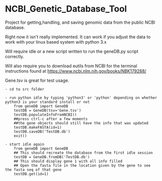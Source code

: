 # NCBI_Genetic_Database_Tool
Project for getting,handling, and saving genomic data from the public NCBI database.

Right now it isn't really implemented. It can work if you adjust the data to work with your linux based system with python 3.x

Will require idle or a new script written to run the geneDB.py script correctly.

Will also require you to download eutils from NCBI for the terminal instructions found at https://www.ncbi.nlm.nih.gov/books/NBK179288/

Gene.tsv is great for test usage.

    - cd to src folder 

	- run python idle by typing 'python3' or 'python' depending on whether python3 is your standard install or not
		from geneDB import GeneDB
		testDB = GeneDB(tsv='Gene.tsv')
		testDB.populateInfoFromNCBI()
		##press ctrl-c after a few moments
		##the gene objects should still have the info that was updated
		testDB.makeFASTA(id=1)
		testDB.saveDB('TestDB.db')
		exit()
		
	- start idle again
		from geneDB import GeneDB
		## This should recreate the database from the first idle session
		testDB = GeneDB.fromDB('TestDB.db')
		## This should display gene 1 with all info filled
		## Open the fasta file in the location given by the gene to see the fasta seq of that gene
		testDB.get(id=1)
		
		
	
		
